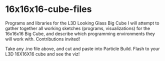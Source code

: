 # 16x16x16-cube-files
Programs and libraries for the L3D Looking Glass Big Cube
I will attempt to gather together all working sketches (programs, visualizations) for the 16x16x16 Big Cube, 
and describe which programming environments they will work with.
Contributions invited!

Take any .ino file above, and cut and paste into Particle Build.  Flash to your L3D 16X16X16 cube and see the viz!
